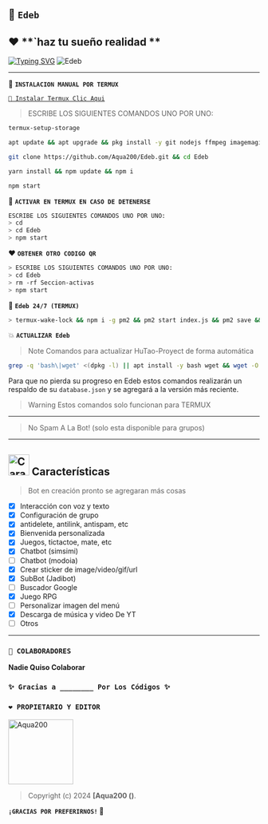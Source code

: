 

## 🌹 **`Edeb`**
## ❤️ **`haz tu sueño realidad **
[![Typing SVG](https://readme-typing-svg.demolab.com?font=Fira+Code&pause=1000&color=FF0000&lines=Bienvenid@+a+mi+repositorio;disfruta+de+Edeb🦋+❤️Aqua200🌹)](https://git.io/typing-svg)
![Edeb](https://qu.ax/yZRGs.jpg)

---

🍟 **`INSTALACION MANUAL POR TERMUX`**

[`🚩 Instalar Termux Clic Aqui`](https://www.mediafire.com/file/pqd980pnrqrz7r3/termux-app_v0.118.1+github-debug_arm64-v8a.apk/file)

> ESCRIBE LOS SIGUIENTES COMANDOS UNO POR UNO:

```bash
termux-setup-storage
```
```bash
apt update && apt upgrade && pkg install -y git nodejs ffmpeg imagemagick yarn
```
```bash
git clone https://github.com/Aqua200/Edeb.git && cd Edeb
```
```bash
yarn install && npm update && npm i
```
```bash
npm start
```

🍟 **`ACTIVAR EN TERMUX EN CASO DE DETENERSE`**
```bash
ESCRIBE LOS SIGUIENTES COMANDOS UNO POR UNO:
> cd 
> cd Edeb
> npm start
```

❤️ **`OBTENER OTRO CODIGO QR`**
```bash
> ESCRIBE LOS SIGUIENTES COMANDOS UNO POR UNO:
> cd Edeb
> rm -rf Seccion-activas
> npm start
```

🍟 **`Edeb 24/7 (TERMUX)`**
```bash
> termux-wake-lock && npm i -g pm2 && pm2 start index.js && pm2 save && pm2 logs 
```

💥 **`ACTUALIZAR Edeb`**
> Note Comandos para actualizar HuTao-Proyect de forma automática
```bash
grep -q 'bash\|wget' <(dpkg -l) || apt install -y bash wget && wget -O - https://raw.githubusercontent.com/Aqua200/Edeb/master/update.sh | bash
```
Para que no pierda su progreso en Edeb estos comandos realizarán un respaldo de su `database.json` y se agregará a la versión más reciente.

> Warning Estos comandos solo funcionan para TERMUX

----

> No Spam A La Bot! (solo esta disponible para grupos)

---

## <img src="https://i.pinimg.com/originals/73/69/6e/73696e022df7cd5cb3d999c6875361dd.gif" alt="Características" width="42" height="42"> Características

> Bot en creación pronto se agregaran más cosas 

- [x] Interacción con voz y texto
- [x] Configuración de grupo
- [x] antidelete, antilink, antispam, etc
- [x] Bienvenida personalizada
- [x] Juegos, tictactoe, mate, etc
- [x] Chatbot (simsimi)
- [ ] Chatbot (modoia)
- [x] Crear sticker de image/video/gif/url
- [x] SubBot (Jadibot)
- [ ] Buscador Google
- [x] Juego RPG
- [ ] Personalizar imagen del menú
- [x] Descarga de música y video De YT
- [ ] Otros

--- 


### **`🌹 COLABORADORES`**

**Nadie Quiso Colaborar**

### **`✨ Gracias a ________ Por Los Códigos ✨`**

### **`❤️ PROPIETARIO Y EDITOR`**
<a
href="https://github.com/Aqua200"><img src="https://github.com/Aqua200.png" width="130" height="130" alt="Aqua200"/></a>

> Copyright (c) 2024 **[Aqua200
> ()**.


**`¡GRACIAS POR PREFERIRNOS!` 🌹**
